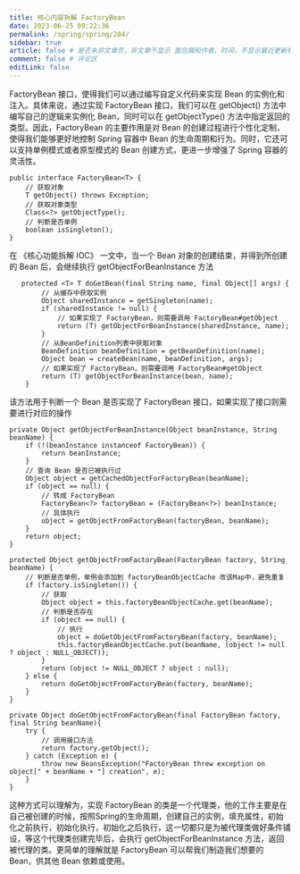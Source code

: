 ```yaml
---
title: 核心内容拆解 FactoryBean
date: 2023-06-25 09:22:36
permalink: /spring/spring/204/
sidebar: true
article: false # 是否未非文章页，非文章不显示 面包屑和作者、时间，不显示最近更新栏，不会参与到最近更新文章的数据计算中
comment: false # 评论区
editLink: false
---
```



FactoryBean 接口，使得我们可以通过编写自定义代码来实现 Bean 的实例化和注入。具体来说，通过实现 FactoryBean 接口，我们可以在 getObject() 方法中编写自己的逻辑来实例化 Bean，同时可以在 getObjectType() 方法中指定返回的类型。因此，FactoryBean 的主要作用是对 Bean 的创建过程进行个性化定制，使得我们能够更好地控制 Spring 容器中 Bean 的生命周期和行为。同时，它还可以支持单例模式或者原型模式的 Bean 创建方式，更进一步增强了 Spring 容器的灵活性。

```
public interface FactoryBean<T> {
    // 获取对象
    T getObject() throws Exception;
    // 获取对象类型
    Class<?> getObjectType();
    // 判断是否单例
    boolean isSingleton();
}
```

在 《核心功能拆解 IOC》 一文中，当一个 Bean 对象的创建结束，并得到所创建的 Bean 后，会继续执行 getObjectForBeanInstance 方法
```
   protected <T> T doGetBean(final String name, final Object[] args) {
        // 从缓存中获取实例
        Object sharedInstance = getSingleton(name);
        if (sharedInstance != null) {
            // 如果实现了 FactoryBean，则需要调用 FactoryBean#getObject
            return (T) getObjectForBeanInstance(sharedInstance, name);
        }
        // 从BeanDefinition列表中获取对象
        BeanDefinition beanDefinition = getBeanDefinition(name);
        Object bean = createBean(name, beanDefinition, args);
        // 如果实现了 FactoryBean，则需要调用 FactoryBean#getObject
        return (T) getObjectForBeanInstance(bean, name);
    }
```
该方法用于判断一个 Bean 是否实现了 FactoryBean 接口，如果实现了接口则需要进行对应的操作
```
private Object getObjectForBeanInstance(Object beanInstance, String beanName) {
    if (!(beanInstance instanceof FactoryBean)) {
        return beanInstance;
    }
    // 查询 Bean 是否已被执行过
    Object object = getCachedObjectForFactoryBean(beanName);
    if (object == null) {
        // 转成 FactoryBean
        FactoryBean<?> factoryBean = (FactoryBean<?>) beanInstance;
        // 具体执行
        object = getObjectFromFactoryBean(factoryBean, beanName);
    }
    return object;
}

protected Object getObjectFromFactoryBean(FactoryBean factory, String beanName) {
    // 判断是否单例，单例会添加到 factoryBeanObjectCache 改该Map中，避免重复
    if (factory.isSingleton()) {
        // 获取
        Object object = this.factoryBeanObjectCache.get(beanName);
        // 判断是否存在
        if (object == null) {
            // 执行
            object = doGetObjectFromFactoryBean(factory, beanName);
            this.factoryBeanObjectCache.put(beanName, (object != null ? object : NULL_OBJECT));
        }
        return (object != NULL_OBJECT ? object : null);
    } else {
        return doGetObjectFromFactoryBean(factory, beanName);
    }
}

private Object doGetObjectFromFactoryBean(final FactoryBean factory, final String beanName){
    try {
        // 调用接口方法
        return factory.getObject();
    } catch (Exception e) {
        throw new BeansException("FactoryBean threw exception on object[" + beanName + "] creation", e);
    }
}
```
这种方式可以理解为，实现 FactoryBean 的类是一个代理类，他的工作主要是在自己被创建的时候，按照Spring的生命周期，创建自己的实例，填充属性，初始化之前执行，初始化执行，初始化之后执行，这一切都只是为被代理类做好条件铺设，等这个代理类创建完毕后，会执行 getObjectForBeanInstance 方法，返回被代理的类。更简单的理解就是 FactoryBean  可以帮我们制造我们想要的 Bean，供其他 Bean 依赖或使用。


